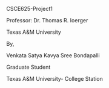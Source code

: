 CSCE625-Project1

Professor: Dr. Thomas R. Ioerger 

Texas A&M University

By,

Venkata Satya Kavya Sree Bondapalli

Graduate Student

Texas A&M University- College Station
